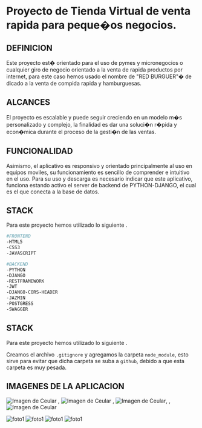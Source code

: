 # Proyecto de Tienda Virtual de venta rapida para peque�os negocios.

## DEFINICION
Este proyecto est� orientado para el uso de pymes y micronegocios o cualquier giro de negocio orientado a la venta de rapida productos por internet, para este caso hemos usado el nombre de "RED BURGUER"� de dicado a la venta de compida rapida y hamburguesas.

## ALCANCES

El proyecto es escalable y puede seguir creciendo en un modelo m�s personalizado y complejo, la finalidad es dar una soluci�n r�pida y econ�mica durante el proceso de la gesti�n de las ventas. 

## FUNCIONALIDAD
Asimismo, el aplicativo es responsivo y orientado principalmente al uso en equipos moviles, su funcionamiento es sencillo de comprender e intuitivo en el uso.
Para su uso y descarga es necesario indicar que este aplicativo, funciona estando activo el server de backend de PYTHON-DJANGO, el cual es el que conecta a la base de datos.

## STACK
Para este proyecto hemos utilizado lo siguiente .

```bash
#FRONTEND
-HTML5
-CSS3
-JAVASCRIPT

#BACKEND
-PYTHON
-DJANGO
-RESTFRAMEWORK
-JWT
-DJANGO-CORS-HEADER
-JAZMIN
-POSTGRESS
-SWAGGER
```

## STACK
Para este proyecto hemos utilizado lo siguiente .


Creamos el archivo `.gitignore` y agregamos la carpeta `node_module`, esto sirve para evitar que dicha carpeta se suba a `github`, debido a que esta carpeta es muy pesada.

## IMAGENES DE LA APLICACION


![Imagen de Ceular](https://github.com/batmanhot/tiendavirtual/blob/main/assets/app/Foto1.png)  , ![Imagen de Ceular](https://github.com/batmanhot/tiendavirtual/blob/main/assets/app/Foto2.png) , ![Imagen de Ceular](https://github.com/batmanhot/tiendavirtual/blob/main/assets/app/Foto3.png), , ![Imagen de Ceular](https://github.com/batmanhot/tiendavirtual/blob/main/assets/app/Foto4.png)

<img widh='154' alt='foto1' src='https://github.com/batmanhot/tiendavirtual/blob/main/assets/app/Foto1.png'>
<img widh='154' alt='foto1' src='https://github.com/batmanhot/tiendavirtual/blob/main/assets/app/Foto2.png'>
<img widh='154' alt='foto1' src='https://github.com/batmanhot/tiendavirtual/blob/main/assets/app/Foto3.png'>
<img widh='154' alt='foto1' src='https://github.com/batmanhot/tiendavirtual/blob/main/assets/app/Foto4.png'>




